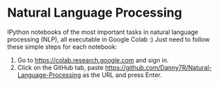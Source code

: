 # Natural Language Processing
IPython notebooks of the most important tasks in natural language processing (NLP), all executable in Google Colab :)
Just need to follow these simple steps for each notebook:
1. Go to https://colab.research.google.com and sign in.
2. Click on the GitHub tab, paste https://github.com/Danny7R/Natural-Language-Processing as the URL and press Enter.

